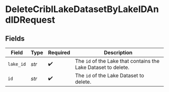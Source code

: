 # DeleteCriblLakeDatasetByLakeIDAndIDRequest


## Fields

| Field                                                                     | Type                                                                      | Required                                                                  | Description                                                               |
| ------------------------------------------------------------------------- | ------------------------------------------------------------------------- | ------------------------------------------------------------------------- | ------------------------------------------------------------------------- |
| `lake_id`                                                                 | *str*                                                                     | :heavy_check_mark:                                                        | The <code>id</code> of the Lake that contains the Lake Dataset to delete. |
| `id`                                                                      | *str*                                                                     | :heavy_check_mark:                                                        | The <code>id</code> of the Lake Dataset to delete.                        |